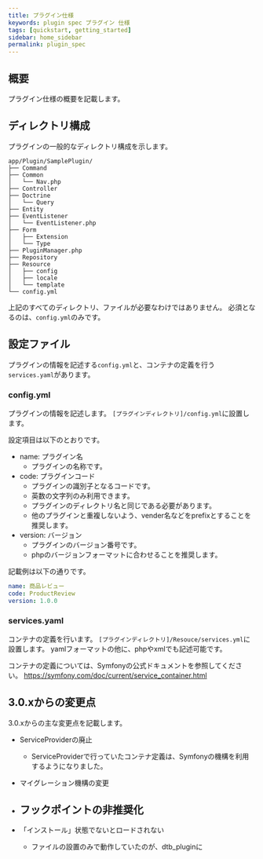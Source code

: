 ```yaml
---
title: プラグイン仕様
keywords: plugin spec プラグイン 仕様
tags: [quickstart, getting_started]
sidebar: home_sidebar
permalink: plugin_spec
---
```


## 概要

プラグイン仕様の概要を記載します。

## ディレクトリ構成

プラグインの一般的なディレクトリ構成を示します。

```
app/Plugin/SamplePlugin/
├── Command
├── Common
│   └── Nav.php
├── Controller
├── Doctrine
│   └── Query
├── Entity
├── EventListener
│   └── EventListener.php
├── Form
│   ├── Extension
│   └── Type
├── PluginManager.php
├── Repository
├── Resource
│   ├── config
│   ├── locale
│   └── template
└── config.yml
```

上記のすべてのディレクトリ、ファイルが必要なわけではありません。
必須となるのは、`config.yml`のみです。

## 設定ファイル

プラグインの情報を記述する`config.yml`と、コンテナの定義を行う`services.yaml`があります。

### config.yml

プラグインの情報を記述します。
`[プラグインディレクトリ]/config.yml`に設置します。

設定項目は以下のとおりです。

- name: プラグイン名
    - プラグインの名称です。
- code: プラグインコード
    - プラグインの識別子となるコードです。
    - 英数の文字列のみ利用できます。
    - プラグインのディレクトリ名と同じである必要があります。
    - 他のプラグインと重複しないよう、vender名などをprefixとすることを推奨します。
- version: バージョン
    - プラグインのバージョン番号です。
    - phpのバージョンフォーマットに合わせることを推奨します。

記載例は以下の通りです。

```yaml
name: 商品レビュー
code: ProductReview
version: 1.0.0
```

### services.yaml

コンテナの定義を行います。
`[プラグインディレクトリ]/Resouce/services.yml`に設置します。
yamlフォーマットの他に、phpやxmlでも記述可能です。

コンテナの定義については、Symfonyの公式ドキュメントを参照してください。
https://symfony.com/doc/current/service_container.html

## 3.0.xからの変更点

3.0.xからの主な変更点を記載します。

- ServiceProviderの廃止
    - ServiceProviderで行っていたコンテナ定義は、Symfonyの機構を利用するようになりました。
- マイグレーション機構の変更
- フックポイントの非推奨化
    - 

- 「インストール」状態でないとロードされない
    - ファイルの設置のみで動作していたのが、dtb_pluginに
